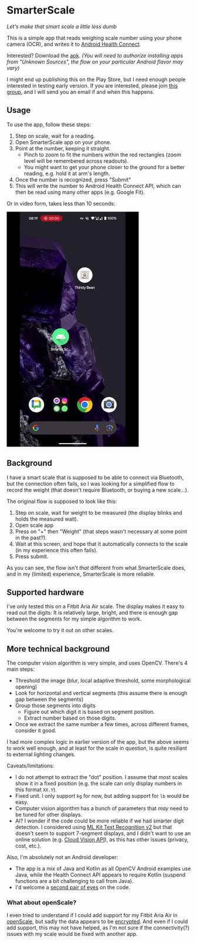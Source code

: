 # SmarterScale

*Let's make that smart scale a little less dumb*

This is a simple app that reads weighing scale number using your phone camera (OCR),
and writes it to [Android Health Connect](https://health.google/health-connect-android/).

Interested? Download the [apk](https://github.com/drinkcat/SmarterScale/releases/download/v1.0/smarterscale-v1.0.apk).
*(You will need to authorize installing apps from "Unknown Sources", the flow on your
particular Android flavor may vary)*

I might end up publishing this on the Play Store, but I need enough people interested
in testing early version. If you are interested, please join
[this group](https://groups.google.com/g/smarterscale-testers), and I will send you an email
if and when this happens.

## Usage

To use the app, follow these steps:
 1. Step on scale, wait for a reading.
 2. Open SmarterScale app on your phone.
 3. Point at the number, keeping it straight.
    - Pinch to zoom to fit the numbers within the red rectangles (zoom level will be remembered across readouts).
    - You might want to get your phone closer to the ground for a better reading, e.g. hold it at arm's length.
 5. Once the number is recognized, press "Submit"
 6. This will write the number to Android Health Connect API, which can then be read using many other apps (e.g. Google Fit).

Or in video form, takes less than 10 seconds:

![video](docs/sample-flow.webp)

## Background

I have a smart scale that is supposed to be able to connect via Bluetooth, but the connection often fails,
so I was looking for a simplified flow to record the weight (that doesn't require Bluetooth, or buying
a new scale...).

The original flow is supposed to look like this:
 1. Step on scale, wait for weight to be measured (the display blinks and holds the measured wait).
 2. Open scale app
 3. Press on "+" then "Weight" (that steps wasn't necessary at some point in the past?).
 4. Wait at this screen, and hope that it automatically connects to the scale (in my experience this often fails).
 5. Press submit.

As you can see, the flow isn't _that_ different from what SmarterScale does, and in my (limited) experience, SmarterScale is more reliable.

## Supported hardware

I've only tested this on a Fitbit Aria Air scale. The display makes it easy to read out the
digits: It is relatively large, bright, and there is enough gap between the segments for
my simple algorithm to work.

You're welcome to try it out on other scales.

## More technical background

The computer vision algorithm is very simple, and uses OpenCV. There's 4 main steps:
 - Threshold the image (blur, local adaptive threshold, some morphological opening)
 - Look for horizontal and vertical segments (this assume there is enough gap between the segments)
 - Group those segments into digits
   - Figure out which digit it is based on segment position.
   - Extract number based on those digits.
 - Once we extract the same number a few times, across different frames, consider it good.

I had more complex logic in earlier version of the app, but the above seems to work well enough,
and at least for the scale in question, is quite resiliant to external lighting changes.

Caveats/limitations:
 - I do not attempt to extract the "dot" position. I assume that most scales show it in a fixed position
(e.g. the scale can only display numbers in this format `XX.Y`).
 - Fixed unit. I only support `kg` for now, but adding support for `lb` would be easy.
 - Computer vision algorithm has a bunch of parameters that _may_ need to be tuned for
   other displays.
 - AI? I wonder if the code could be more reliable if we had smarter digit detection.
   I considered using [ML Kit Text Recognition v2](https://developers.google.com/ml-kit/vision/text-recognition/v2)
   but that doesn't seem to support 7-segment displays, and I didn't want to use an online
   solution (e.g. [Cloud Vision API](https://cloud.google.com/vision/docs/ocr)), as this
   has other issues (privacy, cost, etc.).

Also, I'm absolutely not an Android developer:
 - The app is a mix of Java and Kotlin as all OpenCV Android examples use Java, while the Health
   Connect API appears to require Kotlin (suspend functions are a bit challenging to call from Java).
 - I'd welcome a [second pair of eyes](https://www.osnews.com/story/19266/wtfsm/) on the code.

### What about openScale?

I even tried to understand if I could add support for my Fitbit Aria Air in
[openScale](https://github.com/oliexdev/openScale), but sadly the data appears to be
[encrypted](https://github.com/oliexdev/openScale/issues/1105). And even if I could add support,
this may not have helped, as I'm not sure if the connectivity(?) issues with my scale
would be fixed with another app.
